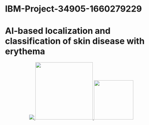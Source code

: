 # IBM-Project-34905-1660279229
# AI-based localization and classification of skin disease with erythema


<p align="center">
<a href="https://www.ibm.com/in-en">
<img src="https://img.shields.io/badge/IBM-052FAD.svg?style=for-the-badge&logo=IBM&logoColor=white"> 
</a>
  <a href="https://www.python.org/">
   <img src="https://forthebadge.com/images/badges/made-with-python.svg" width =190>
  </a>
  <a href="https://www.ibm.com/cloud">
      <img src="https://www.google.com/url?sa=i&url=https%3A%2F%2Fpngtree.com%2Ffreepng%2Fcloud-free-button-png-image_4671441.html&psig=AOvVaw0QU1hFUpbtQs7H2eAT2GvT&ust=1668926834395000&source=images&cd=vfe&ved=0CA8QjRxqFwoTCNDNg4vTufsCFQAAAAAdAAAAABAE" width=130>
    <a/>

